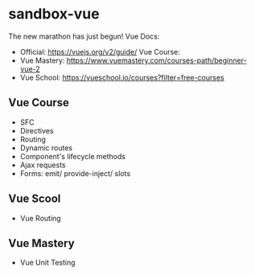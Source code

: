 # sandbox-vue

The new marathon has just begun!
Vue Docs:

- Official: https://vuejs.org/v2/guide/
  Vue Course:
- Vue Mastery: https://www.vuemastery.com/courses-path/beginner-vue-2
- Vue School: https://vueschool.io/courses?filter=free-courses

## Vue Course

- SFC
- Directives
- Routing
- Dynamic routes
- Component's lifecycle methods
- Ajax requests
- Forms: emit/ provide-inject/ slots

## Vue Scool

- Vue Routing

## Vue Mastery

- Vue Unit Testing
